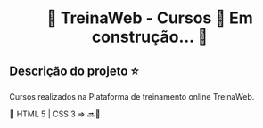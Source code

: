 <h1 align="center"> 
🚧  TreinaWeb - Cursos 🚀 Em construção...  🚧

## Descrição do projeto :star:

<p align="justify">
Cursos realizados na Plataforma de treinamento online TreinaWeb.
</p>

:small_blue_diamond: HTML 5 | CSS 3 => :soon:🚧

